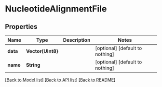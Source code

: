 # NucleotideAlignmentFile


## Properties
Name | Type | Description | Notes
------------ | ------------- | ------------- | -------------
**data** | **Vector{UInt8}** |  | [optional] [default to nothing]
**name** | **String** |  | [optional] [default to nothing]


[[Back to Model list]](../README.md#models) [[Back to API list]](../README.md#api-endpoints) [[Back to README]](../README.md)


